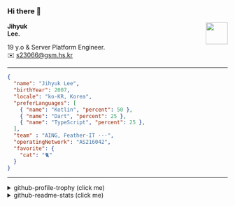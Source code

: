 ### Hi there 👋
<img src="https://github.githubassets.com/images/mona-loading-default.gif" width="50px" align="right">
</a>

**Jihyuk\
Lee.**

19 y.o & Server Platform Engineer.\
✉️ <s23066@gsm.hs.kr>

---

```json
{
  "name": "Jihyuk Lee",
  "birthYear": 2007,
  "locale": "ko-KR, Korea",
  "preferLanguages": [
    { "name": "Kotlin", "percent": 50 },
    { "name": "Dart", "percent": 25 },
    { "name": "TypeScript", "percent": 25 },
  ],
  "team" : "AING, Feather-IT ···",
  "operatingNetwork": "AS216042",
  "favorite": {
    "cat": "🐈"
  }
}
```
---
<details>
  <summary>github-profile-trophy (click me)</summary>
  
![](https://github-profile-trophy.vercel.app/?username=withJihyuk&row=1&column=8&theme=nord)
  
</details>
<details>
  <summary>github-readme-stats (click me)</summary>
  
<!--START_SECTION:waka-->
![Code Time](http://img.shields.io/badge/Code%20Time-990%20hrs%2057%20mins-blue)

![Lines of code](https://img.shields.io/badge/%EC%A0%80%EB%8A%94%20%EC%97%AC%ED%83%9C%EA%B9%8C%EC%A7%80%20-818.6%20thousand%20%EC%A4%84%EC%9D%98%20%EC%BD%94%EB%93%9C%EB%A5%BC%20%EC%9E%91%EC%84%B1%ED%96%88%EC%96%B4%EC%9A%94.-blue)

**저는 아침형 인간이에요. 🐤** 

```text
🌞 아침                     1098 commits        ██████░░░░░░░░░░░░░░░░░░░   22.81 % 
🌆 낮　                     1645 commits        █████████░░░░░░░░░░░░░░░░   34.18 % 
🌃 저녁                     1701 commits        █████████░░░░░░░░░░░░░░░░   35.34 % 
🌙 밤　                     369 commits         ██░░░░░░░░░░░░░░░░░░░░░░░   07.67 % 
```


📊 **저는 이번주를 이렇게 시간을 보냈어요.** 

```text
🕑︎ Timezone: Asia/Seoul

💬 프로그래밍 언어들: 
Kotlin                   5 hrs 4 mins        ██████████████░░░░░░░░░░░   54.07 % 
YAML                     2 hrs 2 mins        █████░░░░░░░░░░░░░░░░░░░░   21.85 % 
TypeScript               58 mins             ███░░░░░░░░░░░░░░░░░░░░░░   10.32 % 
Markdown                 55 mins             ██░░░░░░░░░░░░░░░░░░░░░░░   09.88 % 
SQL                      16 mins             █░░░░░░░░░░░░░░░░░░░░░░░░   02.90 % 

🔥 에디터들: 
IntelliJ IDEA            5 hrs 39 mins       ███████████████░░░░░░░░░░   60.38 % 
VS Code                  3 hrs 42 mins       ██████████░░░░░░░░░░░░░░░   39.62 % 

💻 운영 체제들: 
Mac                      9 hrs 22 mins       █████████████████████████   100.00 % 
```


 Last Updated on 16/10/2025 18:53:26 UTC
<!--END_SECTION:waka-->

</details>

</div>

